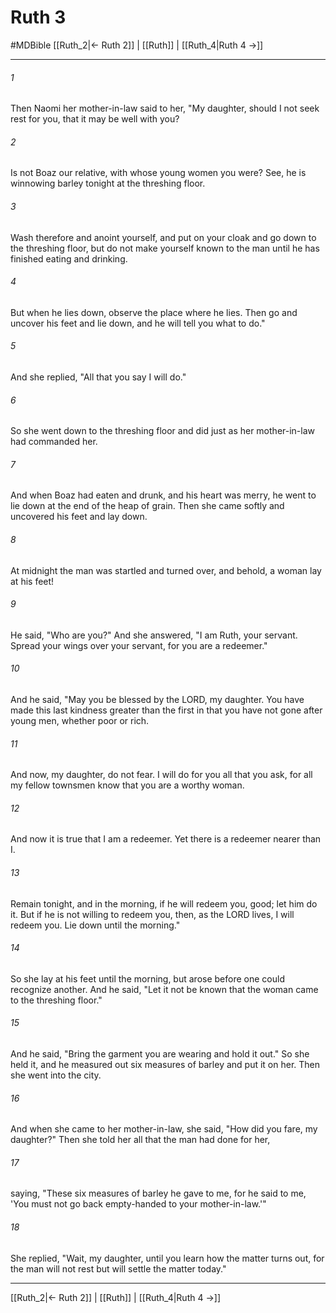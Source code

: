 # Ruth 3
#MDBible
[[Ruth_2|← Ruth 2]] | [[Ruth]] | [[Ruth_4|Ruth 4 →]]

***

###### 1 

Then Naomi her mother-in-law said to her, "My daughter, should I not seek rest for you, that it may be well with you? 

###### 2 

Is not Boaz our relative, with whose young women you were? See, he is winnowing barley tonight at the threshing floor. 

###### 3 

Wash therefore and anoint yourself, and put on your cloak and go down to the threshing floor, but do not make yourself known to the man until he has finished eating and drinking. 

###### 4 

But when he lies down, observe the place where he lies. Then go and uncover his feet and lie down, and he will tell you what to do." 

###### 5 

And she replied, "All that you say I will do." 

###### 6 

So she went down to the threshing floor and did just as her mother-in-law had commanded her. 

###### 7 

And when Boaz had eaten and drunk, and his heart was merry, he went to lie down at the end of the heap of grain. Then she came softly and uncovered his feet and lay down. 

###### 8 

At midnight the man was startled and turned over, and behold, a woman lay at his feet! 

###### 9 

He said, "Who are you?" And she answered, "I am Ruth, your servant. Spread your wings over your servant, for you are a redeemer." 

###### 10 

And he said, "May you be blessed by the LORD, my daughter. You have made this last kindness greater than the first in that you have not gone after young men, whether poor or rich. 

###### 11 

And now, my daughter, do not fear. I will do for you all that you ask, for all my fellow townsmen know that you are a worthy woman. 

###### 12 

And now it is true that I am a redeemer. Yet there is a redeemer nearer than I. 

###### 13 

Remain tonight, and in the morning, if he will redeem you, good; let him do it. But if he is not willing to redeem you, then, as the LORD lives, I will redeem you. Lie down until the morning." 

###### 14 

So she lay at his feet until the morning, but arose before one could recognize another. And he said, "Let it not be known that the woman came to the threshing floor." 

###### 15 

And he said, "Bring the garment you are wearing and hold it out." So she held it, and he measured out six measures of barley and put it on her. Then she went into the city. 

###### 16 

And when she came to her mother-in-law, she said, "How did you fare, my daughter?" Then she told her all that the man had done for her, 

###### 17 

saying, "These six measures of barley he gave to me, for he said to me, 'You must not go back empty-handed to your mother-in-law.'" 

###### 18 

She replied, "Wait, my daughter, until you learn how the matter turns out, for the man will not rest but will settle the matter today." 

***

[[Ruth_2|← Ruth 2]] | [[Ruth]] | [[Ruth_4|Ruth 4 →]]
